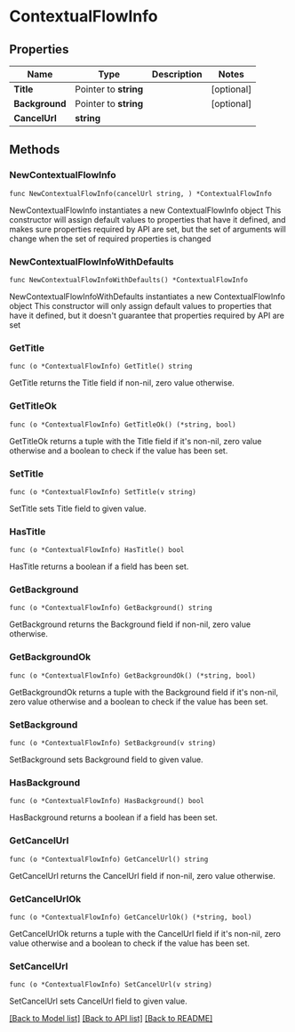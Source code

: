 # ContextualFlowInfo

## Properties

Name | Type | Description | Notes
------------ | ------------- | ------------- | -------------
**Title** | Pointer to **string** |  | [optional] 
**Background** | Pointer to **string** |  | [optional] 
**CancelUrl** | **string** |  | 

## Methods

### NewContextualFlowInfo

`func NewContextualFlowInfo(cancelUrl string, ) *ContextualFlowInfo`

NewContextualFlowInfo instantiates a new ContextualFlowInfo object
This constructor will assign default values to properties that have it defined,
and makes sure properties required by API are set, but the set of arguments
will change when the set of required properties is changed

### NewContextualFlowInfoWithDefaults

`func NewContextualFlowInfoWithDefaults() *ContextualFlowInfo`

NewContextualFlowInfoWithDefaults instantiates a new ContextualFlowInfo object
This constructor will only assign default values to properties that have it defined,
but it doesn't guarantee that properties required by API are set

### GetTitle

`func (o *ContextualFlowInfo) GetTitle() string`

GetTitle returns the Title field if non-nil, zero value otherwise.

### GetTitleOk

`func (o *ContextualFlowInfo) GetTitleOk() (*string, bool)`

GetTitleOk returns a tuple with the Title field if it's non-nil, zero value otherwise
and a boolean to check if the value has been set.

### SetTitle

`func (o *ContextualFlowInfo) SetTitle(v string)`

SetTitle sets Title field to given value.

### HasTitle

`func (o *ContextualFlowInfo) HasTitle() bool`

HasTitle returns a boolean if a field has been set.

### GetBackground

`func (o *ContextualFlowInfo) GetBackground() string`

GetBackground returns the Background field if non-nil, zero value otherwise.

### GetBackgroundOk

`func (o *ContextualFlowInfo) GetBackgroundOk() (*string, bool)`

GetBackgroundOk returns a tuple with the Background field if it's non-nil, zero value otherwise
and a boolean to check if the value has been set.

### SetBackground

`func (o *ContextualFlowInfo) SetBackground(v string)`

SetBackground sets Background field to given value.

### HasBackground

`func (o *ContextualFlowInfo) HasBackground() bool`

HasBackground returns a boolean if a field has been set.

### GetCancelUrl

`func (o *ContextualFlowInfo) GetCancelUrl() string`

GetCancelUrl returns the CancelUrl field if non-nil, zero value otherwise.

### GetCancelUrlOk

`func (o *ContextualFlowInfo) GetCancelUrlOk() (*string, bool)`

GetCancelUrlOk returns a tuple with the CancelUrl field if it's non-nil, zero value otherwise
and a boolean to check if the value has been set.

### SetCancelUrl

`func (o *ContextualFlowInfo) SetCancelUrl(v string)`

SetCancelUrl sets CancelUrl field to given value.



[[Back to Model list]](../README.md#documentation-for-models) [[Back to API list]](../README.md#documentation-for-api-endpoints) [[Back to README]](../README.md)


